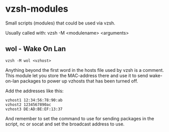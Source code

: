# vzsh-modules
Small scripts (modules) that could be used via vzsh.

Usually called with: vzsh -M \<modulename\> \<arguments\>

## wol - Wake On Lan

    vzsh -M wol <vzhost>
    
Anything beyond the first word in the hosts file used by vzsh is a comment. This module let you store the
MAC-address there and use it to send wake-on-lan packages to power up vzhosts that has been turned off.

Add the addresses like this:

    vzhost1 12:34:56:78:90:ab
    vzhost2 1234567890ac
    vzhost3 DE:AD:BE:EF:13:37

And remember to set the command to use for sending packages in the script, nc or socat and set the broadcast
address to use.
